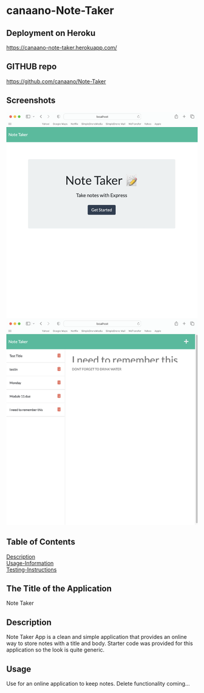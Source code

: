 # canaano-Note-Taker

## Deployment on Heroku

https://canaano-note-taker.herokuapp.com/

## GITHUB repo

https://github.com/canaano/Note-Taker

## Screenshots

![Screenshot](./public/assets/canaano-Note-Taker.png)
![Screenshot](./public/assets/canaano-Note-Taker-inputs.png)

## Table of Contents

[Description](#description)<br />
[Usage-Information](#usage)<br />
[Testing-Instructions](#tests)<br />

## The Title of the Application

Note Taker

## Description

Note Taker App is a clean and simple application that provides an online way to store notes with a title and body. Starter code was provided for this application so the look is quite generic.

## Usage

Use for an online application to keep notes. Delete functionality coming...
